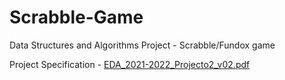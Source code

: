 # Scrabble-Game
Data Structures and Algorithms Project - Scrabble/Fundox game

Project Specification - [EDA_2021-2022_Projecto2_v02.pdf](https://github.com/marianacalado/Scrabble-Game/files/10863650/EDA_2021-2022_Projecto2_v02.pdf)
